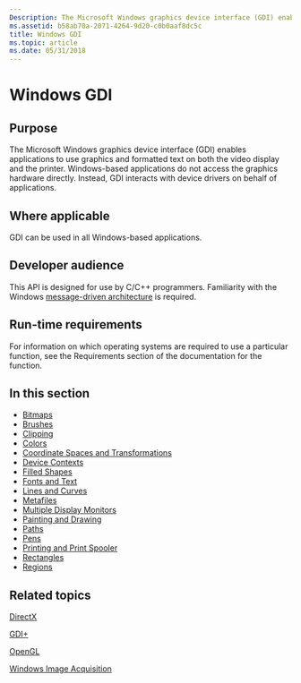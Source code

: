 ```yaml
---
Description: The Microsoft Windows graphics device interface (GDI) enables applications to use graphics and formatted text on both the video display and the printer.
ms.assetid: b58ab70a-2071-4264-9d20-c0b0aaf8dc5c
title: Windows GDI
ms.topic: article
ms.date: 05/31/2018
---
```


# Windows GDI

## Purpose

The Microsoft Windows graphics device interface (GDI) enables applications to use graphics and formatted text on both the video display and the printer. Windows-based applications do not access the graphics hardware directly. Instead, GDI interacts with device drivers on behalf of applications.

## Where applicable

GDI can be used in all Windows-based applications.

## Developer audience

This API is designed for use by C/C++ programmers. Familiarity with the Windows [message-driven architecture](https://msdn.microsoft.com/library/Ff381405(v=VS.85).aspx) is required.

## Run-time requirements

For information on which operating systems are required to use a particular function, see the Requirements section of the documentation for the function.

## In this section

-   [Bitmaps](bitmaps.md)
-   [Brushes](brushes.md)
-   [Clipping](clipping.md)
-   [Colors](colors.md)
-   [Coordinate Spaces and Transformations](coordinate-spaces-and-transformations.md)
-   [Device Contexts](device-contexts.md)
-   [Filled Shapes](filled-shapes.md)
-   [Fonts and Text](fonts-and-text.md)
-   [Lines and Curves](lines-and-curves.md)
-   [Metafiles](metafiles.md)
-   [Multiple Display Monitors](multiple-display-monitors.md)
-   [Painting and Drawing](painting-and-drawing.md)
-   [Paths](paths.md)
-   [Pens](pens.md)
-   [Printing and Print Spooler](https://msdn.microsoft.com/library/Dd162860(v=VS.85).aspx)
-   [Rectangles](rectangles.md)
-   [Regions](regions.md)

## Related topics

<dl> <dt>

[DirectX](https://msdn.microsoft.com/library/aa302281.aspx)
</dt> <dt>

[GDI+](https://msdn.microsoft.com/library/ms533798(v=VS.85).aspx)
</dt> <dt>

[OpenGL](https://msdn.microsoft.com/library/Dd374278(v=VS.85).aspx)
</dt> <dt>

[Windows Image Acquisition](https://msdn.microsoft.com/library/ms630368(v=VS.85).aspx)
</dt> </dl>

 

 



